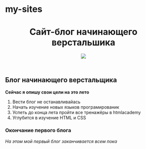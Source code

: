 # my-sites
<head>
   <link href="outlines.css" rel="stylesheet">
</head>
<body>
<header>
<h1>Сайт-блог начинающего верстальшика</h1>
<div class="logo">
  <img src="http://freelancerblog.ru/wp-content/uploads/2015/01/html5-display.png" >
</div>
</header>
<main>
  <h2>Блог начинающего верстальщика</h2>
   <p><b>Сейчас я опишу свои цели на это лето</b></p> 
    <ol>
      <li>Вести блог не останавливайась</li>
      <li>Начать изучение новых языков програмированик</li>
      <li>Успеть до конца лета пройти все тренажёры в htmlacademy</li>
      <li>Углубится в изучение HTML и CSS</li>
   </ol>
</main>
<footer>
  <h3>Окончание первого блога</h3>
  <p><i>На этом мой первый блог заканчивается всем пока</i></p>
</footer> 
</body>
